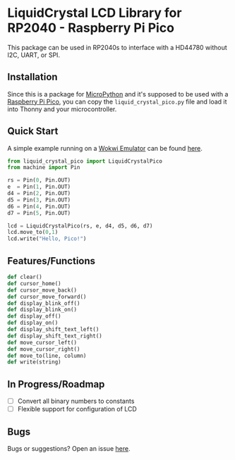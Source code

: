 # **LiquidCrystal LCD Library for RP2040 - Raspberry Pi Pico**
This package can be used in RP2040s to interface with a HD44780 without I2C, UART, or SPI.

## Installation
Since this is a package for [MicroPython](https://micropython.org/) and it's supposed to be used with a [Raspberry Pi Pico](https://www.raspberrypi.com/products/raspberry-pi-pico/), you can copy the `liquid_crystal_pico.py` file and load it into Thonny and your microcontroller.

## Quick Start
A simple example running on a [Wokwi Emulator](https://github.com/wokwi) can be found [here](https://wokwi.com/arduino/projects/314638477337559617).

```python
from liquid_crystal_pico import LiquidCrystalPico
from machine import Pin

rs = Pin(0, Pin.OUT)
e  = Pin(1, Pin.OUT)
d4 = Pin(2, Pin.OUT)
d5 = Pin(3, Pin.OUT)
d6 = Pin(4, Pin.OUT)
d7 = Pin(5, Pin.OUT)

lcd = LiquidCrystalPico(rs, e, d4, d5, d6, d7)
lcd.move_to(0,1)
lcd.write("Hello, Pico!")
```

## Features/Functions
```python
def clear()
def cursor_home()
def cursor_move_back()
def cursor_move_forward()
def display_blink_off()
def display_blink_on()
def display_off()
def display_on()
def display_shift_text_left()
def display_shift_text_right()
def move_cursor_left()
def move_cursor_right()
def move_to(line, column)
def write(string)
```

## In Progress/Roadmap
- [ ] Convert all binary numbers to constants
- [ ] Flexible support for configuration of LCD

## Bugs
Bugs or suggestions? Open an issue [here](https://github.com/gusandrioli/liquid-crystal-pico/issues/new).
